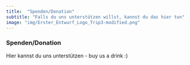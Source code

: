 ```yaml
---
title:  "Spenden/Donation"
subtitle: "Falls du uns unterstützen willst, kannst du das hier tun"
image: "img/Erster_Entwurf_Logo_Trip3-modified.png"
---
```


### Spenden/Donation
Hier kannst du uns unterstützen - buy us a drink :)


